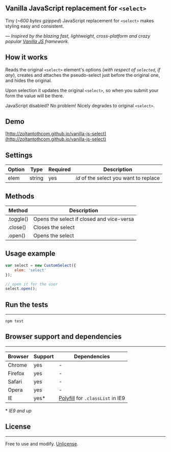 Vanilla JavaScript replacement for `<select>`
-------

Tiny (*~600 bytes gzipped*) JavaScript replacement for `<select>` makes styling easy and consistent.

*— Inspired by the blazing fast, lightweight, cross-platform and crazy popular [Vanilla JS](http://vanilla-js.com/)  framework.*


## How it works 

Reads the original `<select>` element's options (*with respect of `selected`, if any*), creates and attaches the pseudo-select just before the original one, and hides the original. 

Upon selection it updates the original `<select>`, so when you submit your form the value will be there.

JavaScript disabled? No problem! Nicely degrades to original `<select>`.


## Demo

[http://zoltantothcom.github.io/vanilla-js-select](http://zoltantothcom.github.io/vanilla-js-select)


## Settings

Option | Type | Required | Description
------ | ---- | ------- | -----------
elem | string | yes | _id_ of the select you want to replace


## Methods

Method | Description
------ | -----------
.toggle() | Opens the select if closed and vice-versa
.close() | Closes the select
.open() | Opens the select


## Usage example

```javascript
var select = new CustomSelect({
    elem: 'select'
});

// open it for the user
select.open();
```


## Run the tests
---
```
npm test
```


## Browser support and dependencies
---
Browser | Support | Dependencies
------ | -------- | -----------
Chrome | yes | -
Firefox | yes | -
Safari | yes | -
Opera | yes | -
IE | yes* | [Polyfill](//cdn.jsdelivr.net/classlist/2014.01.31/classList.min.js) for `.classList` in IE9

\* _IE9 and up_


## License
---
Free to use and modify. [Unlicense](http://unlicense.org).
